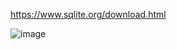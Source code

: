 https://www.sqlite.org/download.html

![image](https://github.com/user-attachments/assets/bd09a21c-fb1a-44ea-986f-d88d33734192)
